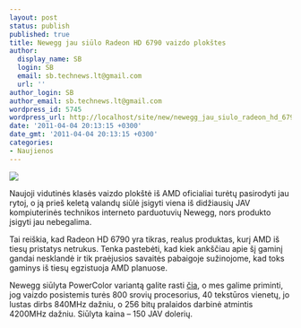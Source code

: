 ```yaml
---
layout: post
status: publish
published: true
title: Newegg jau siūlo Radeon HD 6790 vaizdo plokštes
author:
  display_name: SB
  login: SB
  email: sb.technews.lt@gmail.com
  url: ''
author_login: SB
author_email: sb.technews.lt@gmail.com
wordpress_id: 5745
wordpress_url: http://localhost/site/new/newegg_jau_siulo_radeon_hd_6790_vaizdo_plokstes/
date: '2011-04-04 20:13:15 +0300'
date_gmt: '2011-04-04 20:13:15 +0300'
categories:
- Naujienos
---
```

<div class="imgright"><img src="http://technews.lt/upload/PowerColor HD6790.jpg"  /></div>
<p>Naujoji vidutinės klasės vaizdo plokštė iš AMD oficialiai turėtų pasirodyti jau rytoj, o ją prieš keletą valandų siūlė įsigyti viena iš didžiausių JAV kompiuterinės technikos interneto parduotuvių Newegg, nors produkto įsigyti jau nebegalima.</p>
<p>Tai reiškia, kad Radeon HD 6790 yra tikras, realus produktas, kurį AMD iš tiesų pristatys netrukus. Tenka pastebėti, kad kiek ankščiau apie šį gaminį gandai nesklandė ir tik praėjusios savaitės pabaigoje sužinojome, kad toks gaminys iš tiesų egzistuoja AMD planuose.</p>
<p>Newegg siūlyta PowerColor variantą galite rasti <a class="ns" href="http://www.newegg.com/Product/Product.aspx?Item=N82E16814131397&Tpk=radeon%206790">čia</a>, o mes galime priminti, jog vaizdo posistemis turės 800 srovių procesorius, 40 tekstūros vienetų, jo lustas dirbs 840MHz dažniu, o 256 bitų pralaidos darbinė atmintis 4200MHz dažniu. Siūlyta kaina – 150 JAV dolerių.<br /></p>
